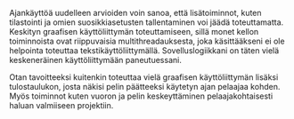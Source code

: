 Ajankäyttöä uudelleen arvioiden voin sanoa, että lisätoiminnot, kuten tilastointi ja
omien suosikkiasetusten tallentaminen voi jäädä toteuttamatta. Keskityn graafisen 
käyttöliittymän toteuttamiseen, sillä monet kellon toiminnoista ovat riippuvaisia 
multithreadauksesta, joka käsittääkseni ei ole helpointa toteuttaa 
tekstikäyttöliittymällä. Sovelluslogiikkani on täten vielä keskeneräinen käyttöliittymään
paneutuessani.

Otan tavoitteeksi kuitenkin toteuttaa vielä graafisen käyttöliittymän lisäksi
tulostaulukon, josta näkisi pelin päätteeksi käytetyn ajan pelaajaa kohden. Myös
toiminnot kuten vuoron ja pelin keskeyttäminen pelaajakohtaisesti haluan valmiiseen
projektiin.  
